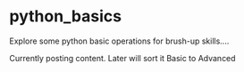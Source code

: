 # python_basics
Explore some python basic operations for brush-up skills....

Currently posting content. Later will sort it Basic to Advanced
